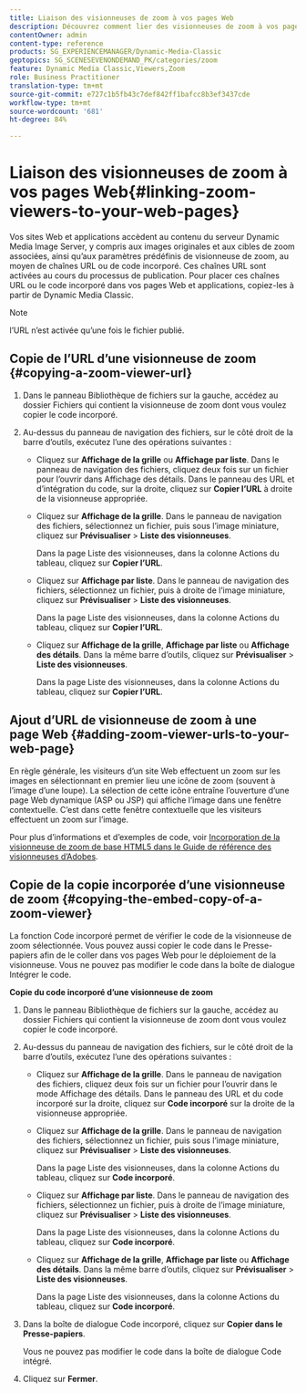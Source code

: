```yaml
---
title: Liaison des visionneuses de zoom à vos pages Web
description: Découvrez comment lier des visionneuses de zoom à vos pages Web.
contentOwner: admin
content-type: reference
products: SG_EXPERIENCEMANAGER/Dynamic-Media-Classic
geptopics: SG_SCENESEVENONDEMAND_PK/categories/zoom
feature: Dynamic Media Classic,Viewers,Zoom
role: Business Practitioner
translation-type: tm+mt
source-git-commit: e727c1b5fb43c7def842ff1bafcc8b3ef3437cde
workflow-type: tm+mt
source-wordcount: '681'
ht-degree: 84%

---
```



# Liaison des visionneuses de zoom à vos pages Web{#linking-zoom-viewers-to-your-web-pages}

Vos sites Web et applications accèdent au contenu du serveur Dynamic Media Image Server, y compris aux images originales et aux cibles de zoom associées, ainsi qu’aux paramètres prédéfinis de visionneuse de zoom, au moyen de chaînes URL ou de code incorporé. Ces chaînes URL sont activées au cours du processus de publication. Pour placer ces chaînes URL ou le code incorporé dans vos pages Web et applications, copiez-les à partir de Dynamic Media Classic.

>[!NOTE]
>
>l’URL n’est activée qu’une fois le fichier publié.

## Copie de l’URL d’une visionneuse de zoom  {#copying-a-zoom-viewer-url}

1. Dans le panneau Bibliothèque de fichiers sur la gauche, accédez au dossier Fichiers qui contient la visionneuse de zoom dont vous voulez copier le code incorporé.
1. Au-dessus du panneau de navigation des fichiers, sur le côté droit de la barre d’outils, exécutez l’une des opérations suivantes :

   * Cliquez sur **Affichage de la grille** ou **Affichage par liste**. Dans le panneau de navigation des fichiers, cliquez deux fois sur un fichier pour l’ouvrir dans Affichage des détails. Dans le panneau des URL et d’intégration du code, sur la droite, cliquez sur **Copier l’URL** à droite de la visionneuse appropriée.
   * Cliquez sur **Affichage de la grille**. Dans le panneau de navigation des fichiers, sélectionnez un fichier, puis sous l’image miniature, cliquez sur **Prévisualiser** > **Liste des visionneuses**.

      Dans la page Liste des visionneuses, dans la colonne Actions du tableau, cliquez sur **Copier l’URL**.

   * Cliquez sur **Affichage par liste**. Dans le panneau de navigation des fichiers, sélectionnez un fichier, puis à droite de l’image miniature, cliquez sur **Prévisualiser** > **Liste des visionneuses**.

      Dans la page Liste des visionneuses, dans la colonne Actions du tableau, cliquez sur **Copier l’URL**.

   * Cliquez sur **Affichage de la grille**, **Affichage par liste** ou **Affichage des détails**. Dans la même barre d’outils, cliquez sur **Prévisualiser** > **Liste des visionneuses**.

      Dans la page Liste des visionneuses, dans la colonne Actions du tableau, cliquez sur **Copier l’URL**.

## Ajout d’URL de visionneuse de zoom à une page Web  {#adding-zoom-viewer-urls-to-your-web-page}

En règle générale, les visiteurs d’un site Web effectuent un zoom sur les images en sélectionnant en premier lieu une icône de zoom (souvent à l’image d’une loupe). La sélection de cette icône entraîne l’ouverture d’une page Web dynamique (ASP ou JSP) qui affiche l’image dans une fenêtre contextuelle. C’est dans cette fenêtre contextuelle que les visiteurs effectuent un zoom sur l’image.

Pour plus d’informations et d’exemples de code, voir [Incorporation de la visionneuse de zoom de base HTML5 dans le Guide de référence des visionneuses d’Adobes](https://experienceleague.adobe.com/docs/dynamic-media-developer-resources/library/viewers-aem-assets-dmc/basic-zoom/c-html5-20-basic-zoom-viewer-about.html#section-e1c3106f5b3e445d9b95be337c2f94e2).

## Copie de la copie incorporée d’une visionneuse de zoom {#copying-the-embed-copy-of-a-zoom-viewer}

La fonction Code incorporé permet de vérifier le code de la visionneuse de zoom sélectionnée. Vous pouvez aussi copier le code dans le Presse-papiers afin de le coller dans vos pages Web pour le déploiement de la visionneuse. Vous ne pouvez pas modifier le code dans la boîte de dialogue Intégrer le code.

**Copie du code incorporé d’une visionneuse de zoom**

1. Dans le panneau Bibliothèque de fichiers sur la gauche, accédez au dossier Fichiers qui contient la visionneuse de zoom dont vous voulez copier le code incorporé.
1. Au-dessus du panneau de navigation des fichiers, sur le côté droit de la barre d’outils, exécutez l’une des opérations suivantes :

   * Cliquez sur **Affichage de la grille**. Dans le panneau de navigation des fichiers, cliquez deux fois sur un fichier pour l’ouvrir dans le mode Affichage des détails. Dans le panneau des URL et du code incorporé sur la droite, cliquez sur **Code incorporé** sur la droite de la visionneuse appropriée.
   * Cliquez sur **Affichage de la grille**. Dans le panneau de navigation des fichiers, sélectionnez un fichier, puis sous l’image miniature, cliquez sur **Prévisualiser** > **Liste des visionneuses**.

      Dans la page Liste des visionneuses, dans la colonne Actions du tableau, cliquez sur **Code incorporé**.

   * Cliquez sur **Affichage par liste**. Dans le panneau de navigation des fichiers, sélectionnez un fichier, puis à droite de l’image miniature, cliquez sur **Prévisualiser** > **Liste des visionneuses**.

      Dans la page Liste des visionneuses, dans la colonne Actions du tableau, cliquez sur **Code incorporé**.

   * Cliquez sur **Affichage de la grille**, **Affichage par liste** ou **Affichage des détails**. Dans la même barre d’outils, cliquez sur **Prévisualiser** > **Liste des visionneuses**.

      Dans la page Liste des visionneuses, dans la colonne Actions du tableau, cliquez sur **Code incorporé**.

1. Dans la boîte de dialogue Code incorporé, cliquez sur **Copier dans le Presse-papiers**.

   Vous ne pouvez pas modifier le code dans la boîte de dialogue Code intégré.

1. Cliquez sur **Fermer**.
